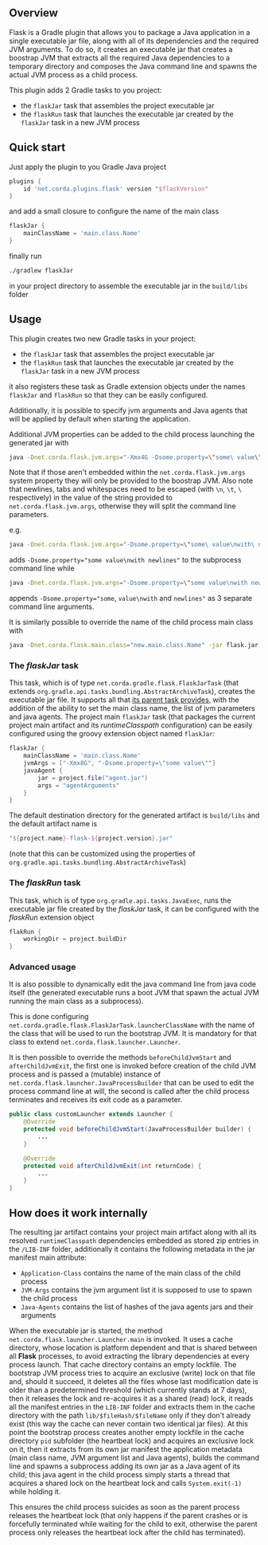 ## Overview
Flask is a Gradle plugin that allows you to package a Java application in a single executable jar file,
along with all of its dependencies and the required JVM arguments. To do so, it creates an executable jar
that creates a boostrap JVM that extracts all the required Java dependencies to a temporary directory and
composes the Java command line and spawns the actual JVM process as a child process.

This plugin adds 2 Gradle tasks to you project:

- the `flaskJar` task that assembles the project executable jar 
- the `flaskRun` task that launches the executable jar created by the `flaskJar` task in a new JVM process

## Quick start

Just apply the plugin to you Gradle Java project

```groovy
plugins {
    id 'net.corda.plugins.flask' version "$flaskVersion"
}
```

and add a small closure to configure the name of the main class
```groovy
flaskJar {
    mainClassName = 'main.class.Name'
}
```

finally run

```bash
./gradlew flaskJar
```
in your project directory to assemble the executable jar in the `build/libs` folder

## Usage

This plugin creates two new Gradle tasks in your project:

- the `flaskJar` task that assembles the project executable jar
- the `flaskRun` task that launches the executable jar created by the `flaskJar` task in a new JVM process

it also registers these task as Gradle extension objects under the names `flaskJar` and `flaskRun` so that they 
can be easily configured.

Additionally, it is possible to specify jvm arguments and Java agents that will be applied by default when starting the application.

Additional JVM properties can be added to the child process launching the generated jar with
```bash
java -Dnet.corda.flask.jvm.args="-Xmx4G -Dsome.property=\"some\ value\"" -jar flask.jar
```
Note that if those aren't embedded within the `net.corda.flask.jvm.args` system property they will only be provided to the boostrap JVM.
Also note that newlines, tabs and whitespaces need to be escaped (with `\n`, `\t`, `\ ` respectively) in the value of
the string provided to `net.corda.flask.jvm.args`, otherwise they will split the command line parameters.

e.g.

```bash
java -Dnet.corda.flask.jvm.args="-Dsome.property=\"some\ value\nwith\ newlines\"" -jar flask.jar
```
adds `-Dsome.property="some value\nwith newlines"` to the subprocess command line while

```bash
java -Dnet.corda.flask.jvm.args="-Dsome.property=\"some value\nwith newlines\"" -jar flask.jar
```

appends `-Dsome.property="some`,  `value\nwith` and `newlines"` as 3 separate command line arguments.

It is similarly possible to override the name of the child process main class with

```bash
java -Dnet.corda.flask.main.class="new.main.class.Name" -jar flask.jar
```

### The *flaskJar* task

This task, which is of type `net.corda.gradle.flask.FlaskJarTask` (that extends `org.gradle.api.tasks.bundling.AbstractArchiveTask`), 
creates the executable jar file.
It supports all that [its parent task provides](https://docs.gradle.org/current/javadoc/org/gradle/api/tasks/bundling/AbstractArchiveTask.html),
with the addition of the ability to set the main class name, the list of jvm parameters and java agents.
The project main `flaskJar` task (that packages the current project main artifact and its *runtimeClasspath* configuration)
can be easily configured using the groovy extension object named `flaskJar`:

```groovy
flaskJar {
    mainClassName = 'main.class.Name'
    jvmArgs = ["-Xmx8G", "-Dsome.property=\"some value\""]
    javaAgent {
        jar = project.file("agent.jar")
        args = "agentArguments"
    }
}
```

The default destination directory for the generated artifact is `build/libs` and the default artifact name is
```groovy
"${project.name}-flask-${project.version}.jar"
```
(note that this can be customized using the properties of `org.gradle.api.tasks.bundling.AbstractArchiveTask`)

### The *flaskRun* task

This task, which is of type `org.gradle.api.tasks.JavaExec`, runs the executable jar file created by the *flaskJar* task,
it can be configured with the *flaskRun* extension object

```groovy
flakRun {
    workingDir = project.buildDir
}
```

### Advanced usage

It is also possible to dynamically edit the java command line from java code itself (the generated executable runs
a boot JVM that spawn the actual JVM running the main class as a subprocess). 

This is done configuring `net.corda.gradle.flask.FlaskJarTask.launcherClassName` with the name of the class that
will be used to run the bootstrap JVM. It is mandatory for that class to extend `net.corda.flask.launcher.Launcher`.

It is then possible to override the methods `beforeChildJvmStart` and `afterChildJvmExit`, the first one is invoked 
before creation of the child JVM process and is passed a (mutable) instance of `net.corda.flask.launcher.JavaProcessBuilder` 
that can be used to edit the process command line at will, the second is called after the child process terminates and
receives its exit code as a parameter. 

```java
public class customLauncher extends Launcher {
    @Override
    protected void beforeChildJvmStart(JavaProcessBuilder builder) {
        ...
    }

    @Override
    protected void afterChildJvmExit(int returnCode) {
        ...
    }
}
```

## How does it work internally

The resulting jar artifact contains your project main artifact along with all its resolved `runtimeClasspath` dependencies
embedded as stored zip entries in the `/LIB-INF` folder, additionally it contains the following metadata 
in the jar manifest main attribute:

- `Application-Class` contains the name of the main class of the child process
- `JVM-Args` contains the jvm argument list it is supposed to use to spawn the child process
- `Java-Agents` contains the list of hashes of the java agents jars and their arguments

When the executable jar is started, the method `net.corda.flask.launcher.Launcher.main` is invoked. 
It uses a cache directory, whose location is platform dependent and that is shared between all **Flask** processes, 
to avoid extracting the library dependencies at every process launch.
That cache directory contains an empty lockfile. 
The bootstrap JVM process tries to acquire an exclusive (write) lock on that file and, should it succeed, 
it deletes all the files whose last modification date is older than a predetermined threshold 
(which currently stands at 7 days), then it releases the lock and re-acquires it as a shared (read) lock,
it reads all the manifest entries in the `LIB-INF` folder and extracts them in the cache directory 
with the path `lib/$fileHash/$fileName` only if they don't already exist (this way the cache can never
contain two identical jar files). At this point the bootstrap process creates another empty lockfile in the cache 
directory `pid` subfolder (the heartbeat lock) and acquires an exclusive lock on it, then it extracts from its own jar manifest the application metadata 
(main class name, JVM argument list and Java agents), builds the command line and spawns a subprocess adding its own jar 
as a Java agent of its child; this java agent in the child process simply starts a thread that acquires a shared
lock on the heartbeat lock and calls `System.exit(-1)` while holding it.

This ensures the child process suicides as soon as the parent process releases the heartbeat lock 
(that only happens if the parent crashes or is forcefully terminated while waiting for the child to exit, 
otherwise the parent process only releases the heartbeat lock after the child has terminated).  

